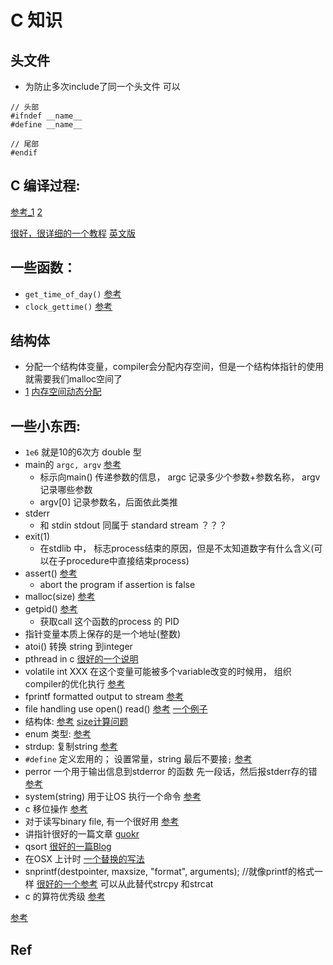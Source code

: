 # C 知识

## 头文件
* 为防止多次include了同一个头文件
可以

```
// 头部
#ifndef __name__
#define __name__

// 尾部
#endif 
```


## C 编译过程: 
[参考_1](http://lxwei.github.io/posts/262.html)  [2](http://blog.csdn.net/microzone/article/details/6707327)

[很好，很详细的一个教程](http://www.ruanyifeng.com/blog/2014/11/compiler.html) [英文版](http://nethack4.org/blog/building-c.html)
## 一些函数：
* `get_time_of_day()`  [参考](http://c.biancheng.net/cpp/html/142.html)
* `clock_gettime()`  [参考](http://www.cnblogs.com/krythur/archive/2013/02/25/2932647.html)

## 结构体
* 分配一个结构体变量，compiler会分配内存空间，但是一个结构体指针的使用就需要我们malloc空间了
* [1](http://www.cnblogs.com/plxx/p/3382588.html)  [内存空间动态分配](http://c.biancheng.net/cpp/html/97.html)

## 一些小东西:
* `1e6` 就是10的6次方 double 型
* main的 `argc, argv` [参考](http://stackoverflow.com/questions/3024197/what-does-int-argc-char-argv-mean)
	* 标示向main() 传递参数的信息， argc 记录多少个参数+参数名称， argv 记录哪些参数 
	* argv[0] 记录参数名，后面依此类推
* stderr
	* 和 stdin stdout 同属于 standard stream ？？？ 
* exit(1)
	* 在stdlib 中， 标志process结束的原因，但是不太知道数字有什么含义(可以在子procedure中直接结束process)
* assert()  [参考](http://man7.org/linux/man-pages/man3/assert.3.html)
	* abort the program if assertion is false
* malloc(size) [参考](http://www.tutorialspoint.com/c_standard_library/c_function_malloc.htm)
* getpid()  [参考](http://man7.org/linux/man-pages/man2/getpid.2.html)
	* 获取call 这个函数的process 的 PID
* 指针变量本质上保存的是一个地址(整数)
* atoi() 转换 string 到integer 
* pthread in c  [很好的一个说明](http://timmurphy.org/2010/05/04/pthreads-in-c-a-minimal-working-example/)
* volatile int XXX   在这个变量可能被多个variable改变的时候用， 组织compiler的优化执行   [参考](http://www.barrgroup.com/Embedded-Systems/How-To/C-Volatile-Keyword)
* fprintf  formatted output to stream   [参考](http://www.tutorialspoint.com/c_standard_library/c_function_fprintf.htm)
* file handling use open() read()    [参考](http://www.gdsw.at/languages/c/programming-bbrown/c_075.htm)  [一个例子](http://www.nenew.net/linux-c-program-open-read-write-example.html)
* 结构体: [参考](https://zh.wikipedia.org/wiki/结构体_(C语言)) [size计算问题](http://blog.csdn.net/myblog_dwh/article/details/13035005)
* enum 类型: [参考](http://stackoverflow.com/questions/1102542/how-to-define-an-enumerated-type-enum-in-c)
* strdup: 复制string [参考](http://c.biancheng.net/cpp/html/166.html)
* `#define` 定义宏用的； 设置常量，string  最后不要接`;` [参考](https://www.techonthenet.com/c_language/constants/create_define.php)
* perror 一个用于输出信息到stderror 的函数  先一段话，然后报stderr存的错 [参考](http://www.cplusplus.com/reference/cstdio/perror/)
* system(string) 用于让OS 执行一个命令  [参考](http://www.tutorialspoint.com/c_standard_library/c_function_system.htm)
* c 移位操作 [参考](http://blog.csdn.net/hgl868/article/details/7058909)
* 对于读写binary file, 有一个很好用 [参考](https://www.codingunit.com/c-tutorial-binary-file-io)
* 讲指针很好的一篇文章 [guokr](http://www.guokr.com/blog/480156/)
* qsort [很好的一篇Blog](http://www.cnblogs.com/ForeverJoker/archive/2013/05/25/qsort-sort.html)
* 在OSX 上计时 [一个替换的写法](https://gist.github.com/jbenet/1087739)
* snprintf(destpointer, maxsize, "format", arguments); //就像printf的格式一样 [很好的一个参考](http://c.biancheng.net/cpp/html/2417.html)   可以从此替代strcpy 和strcat
* c 的算符优秀级 [参考](http://baike.baidu.com/view/262524.htm)

[参考](http://www.360doc.com/content/11/0302/13/5169677_97428585.shtml)


## Ref 